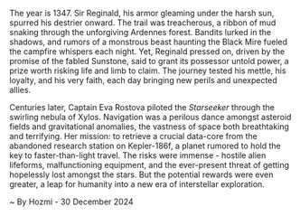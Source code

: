 
The year is 1347.  Sir Reginald, his armor gleaming under the harsh sun, spurred his destrier onward. The trail was treacherous, a ribbon of mud snaking through the unforgiving Ardennes forest.  Bandits lurked in the shadows, and rumors of a monstrous beast haunting the Black Mire fueled the campfire whispers each night.  Yet, Reginald pressed on, driven by the promise of the fabled Sunstone, said to grant its possessor untold power, a prize worth risking life and limb to claim. The journey tested his mettle, his loyalty, and his very faith, each day bringing new perils and unexpected allies.

Centuries later, Captain Eva Rostova piloted the *Starseeker* through the swirling nebula of Xylos.  Navigation was a perilous dance amongst asteroid fields and gravitational anomalies, the vastness of space both breathtaking and terrifying.  Her mission: to retrieve a crucial data-core from the abandoned research station on Kepler-186f, a planet rumored to hold the key to faster-than-light travel.  The risks were immense - hostile alien lifeforms, malfunctioning equipment, and the ever-present threat of getting hopelessly lost amongst the stars.  But the potential rewards were even greater, a leap for humanity into a new era of interstellar exploration.

~ By Hozmi - 30 December 2024
